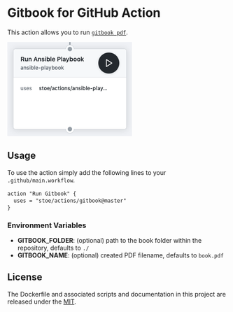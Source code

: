 # Gitbook for GitHub Action
This action allows you to run [`gitbook pdf`](https://github.com/GitbookIO/gitbook).

![](./screenshot.png)


## Usage
To use the action simply add the following lines to your `.github/main.workflow`.

```hcl
action "Run Gitbook" {
  uses = "stoe/actions/gitbook@master"
}
```


### Environment Variables
- **GITBOOK_FOLDER**: (optional) path to the book folder within the repository, defaults to `./`
- **GITBOOK_NAME**: (optional) created PDF filename, defaults to `book.pdf`


## License
The Dockerfile and associated scripts and documentation in this project are released under the [MIT](license).

